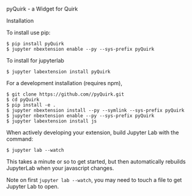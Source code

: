 
pyQuirk - a Widget for Quirk

Installation

To install use pip:

    $ pip install pyQuirk
    $ jupyter nbextension enable --py --sys-prefix pyQuirk

To install for jupyterlab

    $ jupyter labextension install pyQuirk

For a development installation (requires npm),

    $ git clone https://github.com//pyQuirk.git
    $ cd pyQuirk
    $ pip install -e .
    $ jupyter nbextension install --py --symlink --sys-prefix pyQuirk
    $ jupyter nbextension enable --py --sys-prefix pyQuirk
    $ jupyter labextension install js

When actively developing your extension, build Jupyter Lab with the command:

    $ jupyter lab --watch

This takes a minute or so to get started, but then automatically rebuilds JupyterLab when your javascript changes.

Note on first `jupyter lab --watch`, you may need to touch a file to get Jupyter Lab to open.
